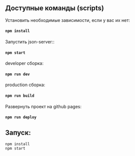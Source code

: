 ## Доступные команды (scripts)
Установить необходимые зависимости, если у вас их нет:
#### `npm install`
Запустить json-server::
#### `npm start`
developer сборка:
#### `npm run dev`
production сборка: 
#### `npm run build`
Развернуть проект на github pages: 
#### `npm run deploy`

## Запуск:
    npm install
    npm start
